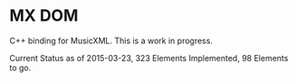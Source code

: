 MX DOM
=======

C++ binding for MusicXML.  This is a work in progress.

Current Status as of 2015-03-23, 323 Elements Implemented, 98 Elements to go.
